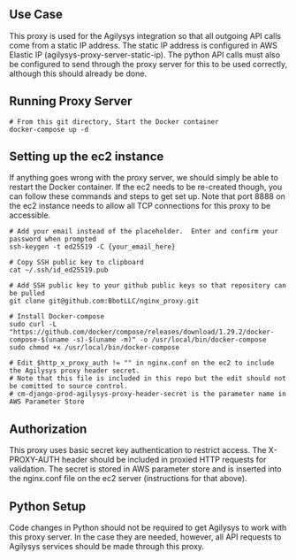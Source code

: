 ## Use Case

This proxy is used for the Agilysys integration so that all outgoing API calls come from a static IP address.  The static IP address is configured in AWS Elastic IP (agilysys-proxy-server-static-ip).  The python API calls must also be configured to send through the proxy server for this to be used correctly, although this should already be done.

## Running Proxy Server
```
# From this git directory, Start the Docker container
docker-compose up -d
```

## Setting up the ec2 instance

If anything goes wrong with the proxy server, we should simply be able to restart the Docker container.  If the ec2 needs to be re-created though, you can follow these commands and steps to get set up.  Note that port 8888 on the ec2 instance needs to allow all TCP connections for this proxy to be accessible.

```
# Add your email instead of the placeholder.  Enter and confirm your password when prompted
ssh-keygen -t ed25519 -C {your_email_here}

# Copy SSH public key to clipboard
cat ~/.ssh/id_ed25519.pub

# Add SSH public key to your github public keys so that repository can be pulled
git clone git@github.com:BbotLLC/nginx_proxy.git

# Install Docker-compose
sudo curl -L "https://github.com/docker/compose/releases/download/1.29.2/docker-compose-$(uname -s)-$(uname -m)" -o /usr/local/bin/docker-compose
sudo chmod +x /usr/local/bin/docker-compose

# Edit $http_x_proxy_auth != "" in nginx.conf on the ec2 to include the Agilysys proxy header secret.
# Note that this file is included in this repo but the edit should not be comitted to source control.
# cm-django-prod-agilysys-proxy-header-secret is the parameter name in AWS Parameter Store
```

## Authorization
This proxy uses basic secret key authentication to restrict access.  The X-PROXY-AUTH header should be included in proxied HTTP requests for validation.  The secret is stored in AWS parameter store and is inserted into the nginx.conf file on the ec2 server (instructions for that above).

## Python Setup

Code changes in Python should not be required to get Agilysys to work with this proxy server.  In the case they are needed, however, all API requests to Agilysys services should be made through this proxy.
